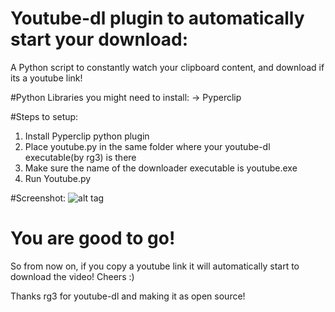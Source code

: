 # Youtube-dl plugin to automatically start your download:
A Python script to constantly watch your clipboard content, and download if its a youtube link!


#Python Libraries you might need to install:
	-> Pyperclip
	
#Steps to setup:
1. Install Pyperclip python plugin
2. Place youtube.py in the same folder where your youtube-dl executable(by rg3) is there
3. Make sure the name of the downloader executable is youtube.exe
4. Run Youtube.py

#Screenshot:
![alt tag](https://raw.githubusercontent.com/vishnugt/youtube_dl-plugin/master/screenshot.png)

# You are good to go!

So from now on, if you copy a youtube link it will automatically start to download the video!
Cheers :)


Thanks rg3 for youtube-dl and making it as open source!
